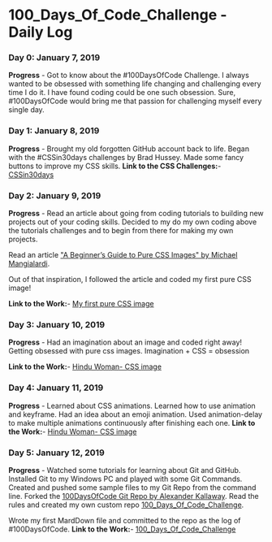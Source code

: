 # 100_Days_Of_Code_Challenge - Daily Log
### Day 0: January 7, 2019
**Progress** - Got to know about the #100DaysOfCode Challenge.
I always wanted to be obsessed with something life changing and challenging every time I do it.
I have found coding could be one such obsession. Sure, #100DaysOfCode would bring me that passion for challenging myself every single day.

### Day 1: January 8, 2019
**Progress** - Brought my old forgotten GitHub account back to life. Began with the #CSSin30days challenges by Brad Hussey.
Made some fancy buttons to improve my CSS skills.
**Link to the CSS Challenges:**- [CSSin30days](https://codecollege.ca/)

### Day 2: January 9, 2019
**Progress** - Read an article about going from coding tutorials to building new projects out of your coding skills. Decided to my do my own coding above the tutorials challenges and to begin from there for making my own projects.

Read an article ["A Beginner’s Guide to Pure CSS Images" by Michael Mangialardi](https://medium.com/coding-artist/a-beginners-guide-to-pure-css-images-ef9a5d069dd2).

Out of that inspiration, I followed the article and coded my first pure CSS image!

**Link to the Work:**- [My first pure CSS image](https://codepen.io/iamhrk/pen/LMBoxe)

### Day 3: January 10, 2019
**Progress** - Had an imagination about an image and coded right away! Getting obsessed with pure css images.
Imagination + CSS = obsession

**Link to the Work:**- [Hindu Woman- CSS image](https://codepen.io/iamhrk/pen/GPXMJG)

### Day 4: January 11, 2019
**Progress** - Learned about CSS animations. Learned how to use animation and keyframe.
Had an idea about an emoji animation. Used animation-delay to make multiple animations continuously after finishing each one.
**Link to the Work:**- [Hindu Woman- CSS image](https://codepen.io/iamhrk/pen/OrBaye)


### Day 5: January 12, 2019
**Progress** - Watched some tutorials for learning about Git and GitHub.
Installed Git to my Windows PC and played with some Git Commands.
Created and pushed some sample files to my Git Repo from the command line.
Forked the [100DaysOfCode Git Repo by Alexander Kallaway](https://github.com/kallaway/100-days-of-code).
Read the rules and created my own custom repo [100_Days_Of_Code_Challenge](https://github.com/iamhrk/100_Days_Of_Code_Challenge).

Wrote my first MardDown file and committed to the repo as the log of #100DaysOfCode.
**Link to the Work:**- [100_Days_Of_Code_Challenge](https://github.com/iamhrk/100_Days_Of_Code_Challenge)
